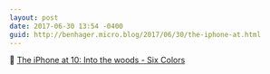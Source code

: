 ```yaml
---
layout: post
date: 2017-06-30 13:54 -0400
guid: http://benhager.micro.blog/2017/06/30/the-iphone-at.html
---
```

📱 [The iPhone at 10: Into the woods - Six Colors](https://sixcolors.com/post/2017/06/the-iphone-at-10-into-the-woods/)
